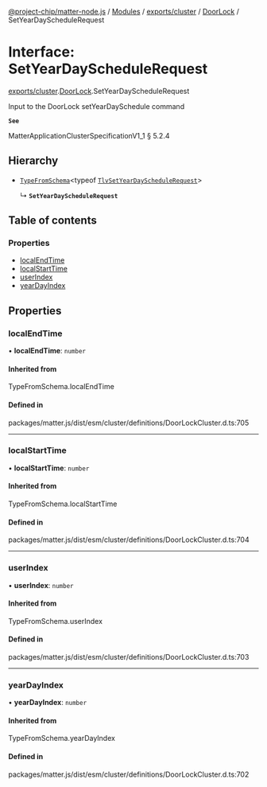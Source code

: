[@project-chip/matter-node.js](../README.md) / [Modules](../modules.md) / [exports/cluster](../modules/exports_cluster.md) / [DoorLock](../modules/exports_cluster.DoorLock.md) / SetYearDayScheduleRequest

# Interface: SetYearDayScheduleRequest

[exports/cluster](../modules/exports_cluster.md).[DoorLock](../modules/exports_cluster.DoorLock.md).SetYearDayScheduleRequest

Input to the DoorLock setYearDaySchedule command

**`See`**

MatterApplicationClusterSpecificationV1_1 § 5.2.4

## Hierarchy

- [`TypeFromSchema`](../modules/exports_tlv.md#typefromschema)\<typeof [`TlvSetYearDayScheduleRequest`](../modules/exports_cluster.DoorLock.md#tlvsetyeardayschedulerequest)\>

  ↳ **`SetYearDayScheduleRequest`**

## Table of contents

### Properties

- [localEndTime](exports_cluster.DoorLock.SetYearDayScheduleRequest.md#localendtime)
- [localStartTime](exports_cluster.DoorLock.SetYearDayScheduleRequest.md#localstarttime)
- [userIndex](exports_cluster.DoorLock.SetYearDayScheduleRequest.md#userindex)
- [yearDayIndex](exports_cluster.DoorLock.SetYearDayScheduleRequest.md#yeardayindex)

## Properties

### localEndTime

• **localEndTime**: `number`

#### Inherited from

TypeFromSchema.localEndTime

#### Defined in

packages/matter.js/dist/esm/cluster/definitions/DoorLockCluster.d.ts:705

___

### localStartTime

• **localStartTime**: `number`

#### Inherited from

TypeFromSchema.localStartTime

#### Defined in

packages/matter.js/dist/esm/cluster/definitions/DoorLockCluster.d.ts:704

___

### userIndex

• **userIndex**: `number`

#### Inherited from

TypeFromSchema.userIndex

#### Defined in

packages/matter.js/dist/esm/cluster/definitions/DoorLockCluster.d.ts:703

___

### yearDayIndex

• **yearDayIndex**: `number`

#### Inherited from

TypeFromSchema.yearDayIndex

#### Defined in

packages/matter.js/dist/esm/cluster/definitions/DoorLockCluster.d.ts:702
